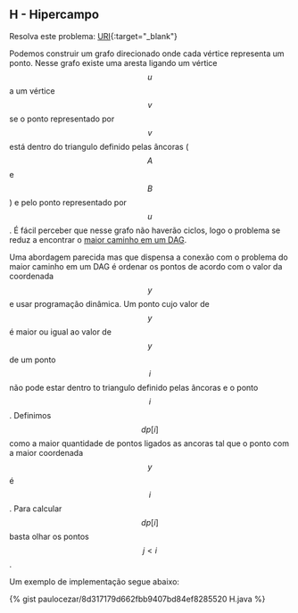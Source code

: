 
## H - Hipercampo

Resolva este problema:
[URI][uri-2665]{:target="_blank"}

Podemos construir um grafo direcionado onde cada vértice representa um ponto. Nesse grafo existe uma aresta ligando um vértice $$u$$ a um vértice $$v$$ se o ponto representado por $$v$$ está dentro do triangulo definido pelas âncoras ($$A$$ e $$B$$) e pelo ponto representado por $$u$$. É fácil perceber que nesse grafo não haverão ciclos, logo o problema se reduz a encontrar o [maior caminho em um DAG][longest-dag].

Uma abordagem parecida mas que dispensa a conexão com o problema do maior caminho em um DAG é ordenar os pontos de acordo com o valor da coordenada $$y$$ e usar programação dinâmica. Um ponto cujo valor de $$y$$ é maior ou igual ao valor de $$y$$ de um ponto $$i$$ não pode estar dentro to triangulo definido pelas âncoras e o ponto $$i$$. Definimos $$dp[i]$$ como a maior quantidade de pontos ligados as ancoras tal que o ponto com a maior coordenada $$y$$ é $$i$$. Para calcular $$dp[i]$$ basta olhar os pontos $$j < i$$.

Um exemplo de implementação segue abaixo:

{% gist paulocezar/8d317179d662fbb9407bd84ef8285520 H.java %}

[uri-2665]:     https://www.urionlinejudge.com.br/judge/pt/problems/view/2665
[longest-dag]:  http://www.geeksforgeeks.org/find-longest-path-directed-acyclic-graph/


